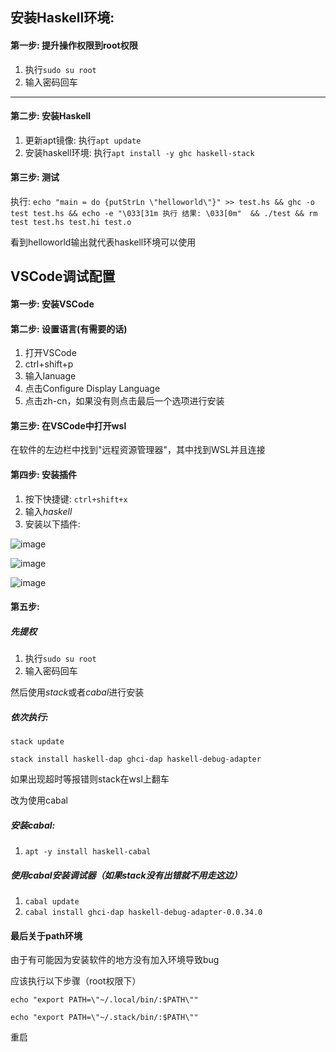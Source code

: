 
## 安装Haskell环境:

#### 第一步: 提升操作权限到root权限

1. 执行`sudo su root`
2. 输入密码回车

---
#### 第二步: 安装Haskell

1. 更新apt镜像: 执行`apt update`
2. 安装haskell环境: 执行`apt install -y ghc haskell-stack`

#### 第三步: 测试

执行: `echo "main = do {putStrLn \"helloworld\"}" >> test.hs && ghc -o test test.hs && echo -e "\033[31m 执行
结果: \033[0m"  && ./test && rm test test.hs test.hi test.o`

看到helloworld输出就代表haskell环境可以使用

## VSCode调试配置

#### 第一步: 安装VSCode 

#### 第二步: 设置语言(有需要的话)

1. 打开VSCode
2. ctrl+shift+p
3. 输入lanuage
4. 点击Configure Display Language
5. 点击zh-cn，如果没有则点击最后一个选项进行安装

#### 第三步: 在VSCode中打开wsl

在软件的左边栏中找到"远程资源管理器"，其中找到WSL并且连接

#### 第四步: 安装插件

1. 按下快捷键: `ctrl+shift+x`
2. 输入*haskell*
3. 安装以下插件:

![image](https://user-images.githubusercontent.com/84715902/135286983-c11374ff-6305-419e-a295-d93743b8a6e8.png)

![image](https://user-images.githubusercontent.com/84715902/135287031-adf7efa0-321b-486f-be48-d46cc6c18298.png)

![image](https://user-images.githubusercontent.com/84715902/135287062-989a41f6-6856-4c18-a616-9e2d574ffe60.png)

#### 第五步: 

##### 先提权

1. 执行`sudo su root`
2. 输入密码回车

然后使用*stack*或者*cabal*进行安装

##### 依次执行:
  
`stack update`

`stack install haskell-dap ghci-dap haskell-debug-adapter`

如果出现超时等报错则stack在wsl上翻车

改为使用cabal

##### 安装cabal: 

1. `apt -y install haskell-cabal`

##### 使用cabal安装调试器（如果stack没有出错就不用走这边）

1. `cabal update`
2. `cabal install ghci-dap haskell-debug-adapter-0.0.34.0`

#### 最后关于path环境

由于有可能因为安装软件的地方没有加入环境导致bug

应该执行以下步骤（root权限下）

`echo "export PATH=\"~/.local/bin/:$PATH\""`

`echo "export PATH=\"~/.stack/bin/:$PATH\""`

重启
